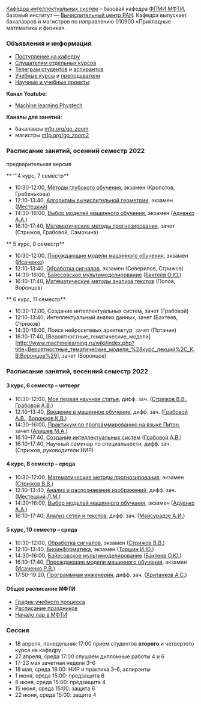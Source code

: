 [Кафедра интеллектуальных систем](/ru/about/) – базовая кафедра [ФПМИ МФТИ](https://fpmi.mipt.ru/master/), базовый институт — [Вычислительный центр РАН](https://www.frccsc.ru/). Кафедра выпускает бакалавров и магистров по направлению 010900 «Прикладные математика и физика». 

### Объявления и информация
- [Поступление на кафедру](/ru/admission/)
- [Слушателям отдельных курсов](/ru/admission/)
- [Телеграм студентов](https://t.me/IS_MIPT) и [аспирантов](https://t.me/+BpMhAW-gWlM5OThi)
- [Учебные курсы](/ru/course/) и [преподаватели](/ru/people/)
- [Научные и учебные проекты](https://m1p.org)

**Канал Youtube:** 
* [Machine learning Phystech](https://www.youtube.com/c/MachineLearningPhystech)

**Каналы для занятий:** 
* бакалавры [m1p.org/go_zoom](https://m1p.org/go_zoom)
* магистры [m1p.org/go_zoom2](https://m1p.org/go_zoom2)

### Расписание занятий, осенний  семестр 2022
предварительная версия

** '''4 курс, 7 семестр**
* 10:30-12:00, [Методы глубокого обучения](https://is-mipt.site/ru/course/deep_learning/index.html), экзамен (Кропотов, Гребенькова)
* 12:10-13:40, [Алгоритмы вычислительной геометрии](https://is-mipt.site/ru/course/computational_geometry/index.html), экзамен ([Местецкий](/ru/people/mestetskiy_lm/index.html))
* 14:30-16:00, [Выбор моделей машинного обучения](/ru/course/bayesian_model_selection/index.html), экзамен ([Адуенко А.А.](/ru/people/aduenko_aa/index.html))
* 16:10-17:40, [Математические методы прогнозирования](/ru/course/forecasting_methods/index.html), зачет (Стрижов, Грабовой, Самохина)

** 5 курс, 9 семестр**
* 10:30-12:00, [Порождающие модели машинного обучения](https://is-mipt.site/ru/course/deep_generative_models/index.html), экзамен ([Исаченко](https://is-mipt.site/ru/people/isachenko_rv/index.html))
* 12:10-13:40, [Обработка сигналов](https://is-mipt.site/ru/course/signal_processing/index.html), экзамен (Северилов, Стрижов)
* 14:30-16:00, [Байесовское мультимоделирование](/ru/course/bayesian_multimodeling/index.html) ([Бахтеев О.Ю.](/ru/people/bakhteev_oy/index.html))
* 16:10-17:40, [Математические методы анализа текстов](https://is-mipt.site/ru/course/natural_language_processing/index.html) (Попов, Воронцов)  

** 6 курс, 11 семестр**
* 10:30-12:00, Создание интеллектуальных систем, зачет (Грабовой)
* 12:10-13:40, Интеллектуальный анализ данных, зачет (Бахтеев, Стрижов)
* 14:30-16:00, Поиск нейросетевых архитектур, зачет (Потанин)
* 16:10-17:40, [Вероятностные_тематические_модели] [http://www.machinelearning.ru/wiki/index.php?title=Вероятностные_тематические_модели_%28курс_лекций%2C_К.В.Воронцов%29], зачет (Воронцов)

### Расписание занятий, весенний семестр 2022
#### 3 курс, 6 семестр – четверг
- 10:30–12:00,	[Моя первая научная статья](/ru/course/automation_scientific_research/index.html), дифф. зач. ([Стрижов В.В.](/ru/people/strijov_vv/index.html), [Грабовой А.В.](/ru/people/grabovoy_av/index.html))
- 12:10–13:40,	[Введение в машинное обучение](/ru/course/introduction_machine_learning/index.html), дифф. зач. ([Грабовой А.В.](/ru/people/grabovoy_av/index.html), [Воронцов К.В.](/ru/people/vorontsov_kv/index.html))
- 14:30–16:00,	[Практикум по программированию на языке Питон](https://github.com/MelLain/mipt-python), зачет ([Апишев М.А.](people/apishev_ma/index.html))
- 16:10–17:40,	[Создание интеллектуальных систем](/ru/course/rnd_in_ai/index.html) ([Грабовой А.В.](people/grabovoy_av/index.html))
- 16:10–17:40,	Научный семинар по специальности, дифф. зач. (Стрижов, руководители НИР)

#### 4 курс, 8 семестр – среда
- 10:30–12:00,	[Математические методы прогнозирования](/ru/course/forecasting_methods/index.html), экзамен ([Стрижов В.В.](/ru/people/strijov_vv/index.html))
- 12:10–13:40,	[Анализ и распознавание изображений](/ru/course/image_processing_recognition/index.html), дифф. зач. ([Местецкий Л.М.](/ru/people/mestetskiy_lm/index.html))
- 14:30–16:00,	[Выбор моделей машинного обучения](/ru/course/bayesian_model_selection/index.html), экзамен ([Адуенко А.А.](/ru/people/aduenko_aa/index.html))
- 16:10–17:40,	[Анализ сетей и текстов](/ru/course/networks_text_analysis/index.html), дифф. зач. ([Майсурадзе А.И.](/ru/people/meysuradze_ai/index.html))

#### 5 курс, 10 семестр – среда
- 10:30–12:00,	[Обработка сигналов](/ru/course/signal_processing/index.html), экзамен ([Стрижов В.В.](/ru/people/strijov_vv/index.html))
- 12:10–13:40,	[Биоинформатика](/ru/course/bioinformatics/index.html), экзамен ([Торшин И.Ю.](/ru/people/torshin_iy/index.html))
- 14:30–16:00,	[Байесовское мультимоделирование](/ru/course/bayesian_multimodeling/index.html) ([Бахтеев О.Ю.](/ru/people/bakhteev_oy/index.html))
- 16:10–17:40,	[Порождающие модели машинного обучения](/ru/course/deep_generative_models/index.html), экзамен ([Исаченко Р.В.](/ru/people/isachenko_rv/index.html))
- 17:50–19:20,	[Программная инженерия](/ru/course/software_engineering_data_analysis/index.html), дифф. зач. ([Хританков А.С.](/ru/people/khritankov_as/index.html))

#### Общее расписание МФТИ
- [График учебного процесса](https://mipt.ru/about/departments/uchebniy/schedule/study/)
- [Расписание праздников](https://mipt.ru/about/departments/uchebniy/schedule/study/)
- [Начало пар в МФТИ](https://mipt.ru/about/departments/uchebniy/schedule/study/)

### Сессия
- 18 апреля, понедельник 17:00 прием студентов __второго__ и четвертого курса на кафедру
- 27 апреля, среда 17:00 слушаем дипломные работы 4 и 6
- 17-23 мая зачетная неделя 3–6
- 18 мая, среда 18:00: НИР и практика 3–6, аспиранты
- 1 июня, среда 15:00: предзащита 6
- 8 июня, среда 15:00: предзащита 4
- 15 июня, среда 15:00: защита 6
- 22 июня, среда 15:00: защита 4

